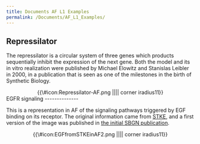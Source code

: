 ```yaml
---
title: Documents AF L1 Examples
permalink: /Documents/AF_L1_Examples/
---
```


Repressilator
-------------

The repressilator is a circular system of three genes which products sequentially inhibit the expression of the next gene. Both the model and its in vitro realization were published by Michael Elowitz and Stanislas Leibler in 2000, in a publication that is seen as one of the milestones in the birth of Synthetic Biology.

<center>
{{\#icon:Repressilator-AF.png‎ |||| corner iradius11}}

</center>
EGFR signaling
--------------

This is a representation in AF of the signaling pathways triggered by EGF binding on its receptor. The original information came from [STKE](http://stke.sciencemag.org/cgi/cm/stkecm;CMP_14987), and a first version of the image was published in [the initial SBGN publication](http://identifiers.org/pubmed/19668183).

<center>
{{\#icon:EGFfromSTKEinAF2.png‎ |||| corner iradius11}}

</center>
